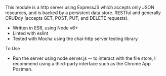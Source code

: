 This module is a http server using ExpressJS which accepts only JSON resources,
and is backed by a persistent data store. RESTful and generally CRUDdy
(accepts GET, POST, PUT, and DELETE requests).

* Written in ES6, using Node v6+
* Linted with eslint
* Tested with Mocha using the chai-http server testing library

To Use
* Run the server using node server.js -- to interact with the file store,
I recommend using a third-party interface such as the Chrome App Postman.